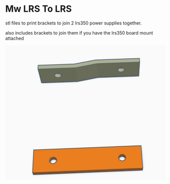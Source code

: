 # Mw LRS To LRS

stl files to print brackets to join 2 lrs350 power supplies together.

also includes brackets to join them if you have the lrs350 board mount attached


<img src=https://github.com/DnG-Crafts/3D_Printables/blob/main/Mw%20SR%20Mount/LRS%20To%20LRS/image.jpg><br>

